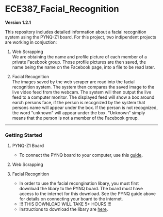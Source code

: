 # ECE387_Facial_Recognition

**Version 1.2.1**

This repository includes detailed information about a facial recognition system using the PYNQ-Z1 board. For this project, two indipendent projects are working in conjuction:

1. Web Scrapping    
We are obtaining the name and profile picture of each member of a private Facebook group. Those profile pictures are then saved, the name being the name on the Facebook page, into a file to be read later. 

2. Facial Recognition    
The images saved by the web scraper are read into the facial recognition system. The system then compares the saved image to the live video feed from the webcam. The system will then output the live feed to a computer monitor. The displayed feed will show a box around earch persons face, if the person is recognized by the system that persons name will appear under the box. If the person is not recognized, the word "unknown" will appear under the box. "Unknown" simply means that the person is not a member of the Facebook group.

---

### Getting Started

1. PYNQ-Z1 Board
   * To connect the PYNQ board to your computer, use this [guide](http://pynq.readthedocs.io/en/v2.0/getting_started.html).

2. Web Scrapping 

3. Facial Recognition 
   * In order to use the facial recongination libary, you must first download the libary to the PYNQ board. The board must have access to the internet for this download. See the PYNQ guide above for details on connecting your board to the internet.
   * !!! THIS DOWNLOAD WILL TAKE 5+ HOURS !!!
   * Instructions to download the libary are [here](https://github.com/IarveJ/PYNQ_facialRec#installation). 
